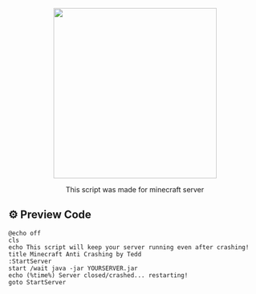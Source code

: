 <p align="center">
  <a href="#"><img width="325" height="340" src="https://cdn.discordapp.com/attachments/1128691851982028911/1136231398194286613/image-removebg-preview.png"></a>

<div align="center">
   This script was made for minecraft server
</div>

## ⚙ Preview Code 
```
@echo off
cls
echo This script will keep your server running even after crashing!
title Minecraft Anti Crashing by Tedd
:StartServer
start /wait java -jar YOURSERVER.jar
echo (%time%) Server closed/crashed... restarting!
goto StartServer
```
